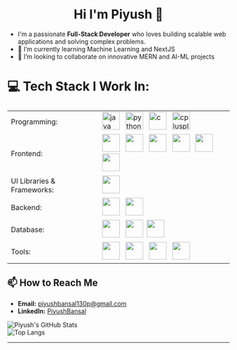 <h1 align="center">Hi I'm Piyush 👋 </h1>

- I'm a passionate **Full-Stack Developer** who loves building scalable web applications and solving complex problems.
- 🌱 I’m currently learning Machine Learning and NextJS
- 💞️ I’m looking to collaborate on innovative MERN and AI-ML projects

# 💻 Tech Stack I Work In:
<table style="display: flex; align-items: center; justify-content: center;">
  <tr>
    <td>Programming:</td>
    <td>
    <img src="https://skillicons.dev/icons?i=java" alt="java" width="40" height="40"/> </a>&nbsp;
    <img src="https://skillicons.dev/icons?i=py" alt="python" width="40" height="40"/> </a>&nbsp;
    <img src="https://skillicons.dev/icons?i=c" alt="c" width="40" height="40"/> </a>&nbsp;
    <img src="https://skillicons.dev/icons?i=cpp" alt="cplusplus" width="40" height="40"/> </a>&nbsp;
    </td>
  </tr>
  <tr>
    <td>Frontend:</td>
    <td> <img src="https://skillicons.dev/icons?i=html"  width="40" height="40"/> </a>&nbsp;
     <img src="https://skillicons.dev/icons?i=css"  width="40" height="40"/> </a>&nbsp;
     <img src="https://skillicons.dev/icons?i=js"  width="40" height="40"/> </a>&nbsp; 
     <img src="https://skillicons.dev/icons?i=ts"  width="40" height="40"/> </a>&nbsp; 
     <img src="https://skillicons.dev/icons?i=react"  width="40" height="40"/> </a>&nbsp; 
     <img src="https://skillicons.dev/icons?i=next"  width="40" height="40"/> </a>&nbsp; 
    </td>
  </tr>
  <tr>
    <td>UI Libraries & Frameworks:</td>
    <td> 
<!--       <img src="https://skillicons.dev/icons?i=bootstrap"  width="40" height="40"/> </a>&nbsp; -->
      <img src="https://skillicons.dev/icons?i=tailwind"  width="40" height="40"/> </a>&nbsp;
    </td>
  </tr>
  <tr>
    <td>Backend:</td>
    <td>
     <img src="https://skillicons.dev/icons?i=nodejs"  width="40" height="40"/> </a>&nbsp;
     <img src="https://skillicons.dev/icons?i=expressjs"  width="40" height="40"/> </a>&nbsp;
    </td>
  </tr>
  <tr>
    <td>Database:</td>
    <td> <img src="https://skillicons.dev/icons?i=mongodb"  width="40" height="40"/> </a>&nbsp; 
     <img src="https://skillicons.dev/icons?i=mysql"  width="40" height="40"/></a>&nbsp;
     <img src="https://skillicons.dev/icons?i=postgresql"  width="40" height="40"/> </a>&nbsp;
    </td>
  </tr>
  <tr>
    <td>Tools:</td>
    <td>
      <img src="https://skillicons.dev/icons?i=vscode"  width="40" height="40"/> </a>&nbsp;
      <img src="https://skillicons.dev/icons?i=git"  width="40" height="40"/> </a>&nbsp;
      <img src="https://skillicons.dev/icons?i=bash"  width="40" height="40"/> </a>&nbsp;
<!--       <img src="https://skillicons.dev/icons?i=linux"  width="40" height="40"/> </a>&nbsp; -->
      <img src="https://skillicons.dev/icons?i=postman"  width="40" height="40"/> </a>&nbsp;
    </td>
  </tr>
</table>
  
## 📫 How to Reach Me
- **Email:** piyushbansal130p@gmail.com
- **LinkedIn:** [PiyushBansal](https://linkedin.com/in/piyush-bansal-673833298/)

![Piyush's GitHub Stats](https://github-readme-stats.vercel.app/api?username=Piyush-Bansal9&show_icons=true&theme=radical)
</br>
![Top Langs](https://github-readme-stats.vercel.app/api/top-langs/?username=Piyush-Bansal9&layout=compact)
</br>


---


